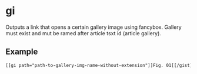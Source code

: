 # gi
Outputs a link that opens a certain gallery image using fancybox.
Gallery must exist and mut be ramed after article tsxt id (article gallery).

## Example

```html
[[gi path="path-to-gallery-img-name-without-extension"]]Fig. 01[[/gist]]
```
